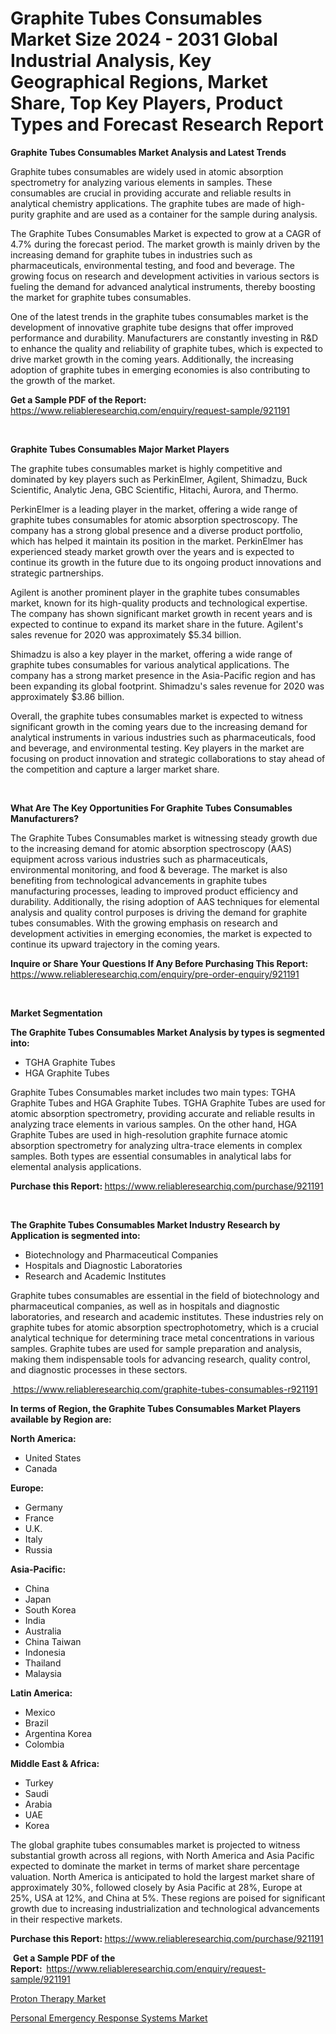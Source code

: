 <p><h1>Graphite Tubes Consumables Market Size 2024 - 2031 Global Industrial Analysis, Key Geographical Regions, Market Share, Top Key Players, Product Types and Forecast Research Report</h1></p><p><strong>Graphite Tubes Consumables Market Analysis and Latest Trends</strong></p>
<p><p>Graphite tubes consumables are widely used in atomic absorption spectrometry for analyzing various elements in samples. These consumables are crucial in providing accurate and reliable results in analytical chemistry applications. The graphite tubes are made of high-purity graphite and are used as a container for the sample during analysis.</p><p>The Graphite Tubes Consumables Market is expected to grow at a CAGR of 4.7% during the forecast period. The market growth is mainly driven by the increasing demand for graphite tubes in industries such as pharmaceuticals, environmental testing, and food and beverage. The growing focus on research and development activities in various sectors is fueling the demand for advanced analytical instruments, thereby boosting the market for graphite tubes consumables.</p><p>One of the latest trends in the graphite tubes consumables market is the development of innovative graphite tube designs that offer improved performance and durability. Manufacturers are constantly investing in R&D to enhance the quality and reliability of graphite tubes, which is expected to drive market growth in the coming years. Additionally, the increasing adoption of graphite tubes in emerging economies is also contributing to the growth of the market.</p></p>
<p><strong>Get a Sample PDF of the Report:&nbsp;</strong> <a href="https://www.reliableresearchiq.com/enquiry/request-sample/921191">https://www.reliableresearchiq.com/enquiry/request-sample/921191</a></p>
<p>&nbsp;</p>
<p><strong>Graphite Tubes Consumables Major Market Players</strong></p>
<p><p>The graphite tubes consumables market is highly competitive and dominated by key players such as PerkinElmer, Agilent, Shimadzu, Buck Scientific, Analytic Jena, GBC Scientific, Hitachi, Aurora, and Thermo. </p><p>PerkinElmer is a leading player in the market, offering a wide range of graphite tubes consumables for atomic absorption spectroscopy. The company has a strong global presence and a diverse product portfolio, which has helped it maintain its position in the market. PerkinElmer has experienced steady market growth over the years and is expected to continue its growth in the future due to its ongoing product innovations and strategic partnerships.</p><p>Agilent is another prominent player in the graphite tubes consumables market, known for its high-quality products and technological expertise. The company has shown significant market growth in recent years and is expected to continue to expand its market share in the future. Agilent's sales revenue for 2020 was approximately $5.34 billion.</p><p>Shimadzu is also a key player in the market, offering a wide range of graphite tubes consumables for various analytical applications. The company has a strong market presence in the Asia-Pacific region and has been expanding its global footprint. Shimadzu's sales revenue for 2020 was approximately $3.86 billion.</p><p>Overall, the graphite tubes consumables market is expected to witness significant growth in the coming years due to the increasing demand for analytical instruments in various industries such as pharmaceuticals, food and beverage, and environmental testing. Key players in the market are focusing on product innovation and strategic collaborations to stay ahead of the competition and capture a larger market share.</p></p>
<p>&nbsp;</p>
<p><strong>What Are The Key Opportunities For Graphite Tubes Consumables Manufacturers?</strong></p>
<p><p>The Graphite Tubes Consumables market is witnessing steady growth due to the increasing demand for atomic absorption spectroscopy (AAS) equipment across various industries such as pharmaceuticals, environmental monitoring, and food & beverage. The market is also benefiting from technological advancements in graphite tubes manufacturing processes, leading to improved product efficiency and durability. Additionally, the rising adoption of AAS techniques for elemental analysis and quality control purposes is driving the demand for graphite tubes consumables. With the growing emphasis on research and development activities in emerging economies, the market is expected to continue its upward trajectory in the coming years.</p></p>
<p><strong>Inquire or Share Your Questions If Any Before Purchasing This Report:</strong> <a href="https://www.reliableresearchiq.com/enquiry/pre-order-enquiry/921191">https://www.reliableresearchiq.com/enquiry/pre-order-enquiry/921191</a></p>
<p>&nbsp;</p>
<p><strong>Market Segmentation</strong></p>
<p><strong>The Graphite Tubes Consumables Market Analysis by types is segmented into:</strong></p>
<p><ul><li>TGHA Graphite Tubes</li><li>HGA Graphite Tubes</li></ul></p>
<p><p>Graphite Tubes Consumables market includes two main types: TGHA Graphite Tubes and HGA Graphite Tubes. TGHA Graphite Tubes are used for atomic absorption spectrometry, providing accurate and reliable results in analyzing trace elements in various samples. On the other hand, HGA Graphite Tubes are used in high-resolution graphite furnace atomic absorption spectrometry for analyzing ultra-trace elements in complex samples. Both types are essential consumables in analytical labs for elemental analysis applications.</p></p>
<p><strong>Purchase this Report:&nbsp;</strong><a href="https://www.reliableresearchiq.com/purchase/921191">https://www.reliableresearchiq.com/purchase/921191</a></p>
<p>&nbsp;</p>
<p><strong>The Graphite Tubes Consumables Market Industry Research by Application is segmented into:</strong></p>
<p><ul><li>Biotechnology and Pharmaceutical Companies</li><li>Hospitals and Diagnostic Laboratories</li><li>Research and Academic Institutes</li></ul></p>
<p><p>Graphite tubes consumables are essential in the field of biotechnology and pharmaceutical companies, as well as in hospitals and diagnostic laboratories, and research and academic institutes. These industries rely on graphite tubes for atomic absorption spectrophotometry, which is a crucial analytical technique for determining trace metal concentrations in various samples. Graphite tubes are used for sample preparation and analysis, making them indispensable tools for advancing research, quality control, and diagnostic processes in these sectors.</p></p>
<p><a href="https://www.reliableresearchiq.com/graphite-tubes-consumables-r921191">&nbsp;https://www.reliableresearchiq.com/graphite-tubes-consumables-r921191</a></p>
<p><strong>In terms of Region, the Graphite Tubes Consumables Market Players available by Region are:</strong></p>
<p>
    <p> <strong> North America: </strong>
        <ul>
            <li>United States</li>
            <li>Canada</li>
        </ul>
        </p> 
    <p> <strong> Europe: </strong>
        <ul>
            <li>Germany</li>
            <li>France</li>
            <li>U.K.</li>
            <li>Italy</li>
            <li>Russia</li>
        </ul>
        </p> 
    <p> <strong> Asia-Pacific: </strong>
        <ul>
            <li>China</li>
            <li>Japan</li>
            <li>South Korea</li>
            <li>India</li>
            <li>Australia</li>
            <li>China Taiwan</li>
            <li>Indonesia</li>
            <li>Thailand</li>
            <li>Malaysia</li>
        </ul>
        </p> 
    <p> <strong> Latin America: </strong>
        <ul>
            <li>Mexico</li>
            <li>Brazil</li>
            <li>Argentina Korea</li>
            <li>Colombia</li>
        </ul>
        </p> 
    <p> <strong> Middle East & Africa: </strong>
        <ul>
            <li>Turkey</li>
            <li>Saudi</li>
            <li>Arabia</li>
            <li>UAE</li>
            <li>Korea</li>
        </ul>
    </p>
    </p>
<p><p>The global graphite tubes consumables market is projected to witness substantial growth across all regions, with North America and Asia Pacific expected to dominate the market in terms of market share percentage valuation. North America is anticipated to hold the largest market share of approximately 30%, followed closely by Asia Pacific at 28%, Europe at 25%, USA at 12%, and China at 5%. These regions are poised for significant growth due to increasing industrialization and technological advancements in their respective markets.</p></p>
<p><strong>Purchase this Report: </strong><a href="https://www.reliableresearchiq.com/purchase/921191">https://www.reliableresearchiq.com/purchase/921191</a></p>
<p>&nbsp;<strong>Get a Sample PDF of the Report:&nbsp;&nbsp;</strong><a href="https://www.reliableresearchiq.com/enquiry/request-sample/921191">https://www.reliableresearchiq.com/enquiry/request-sample/921191</a></p>
<p><strong></strong></p>
<p><p><a href="https://github.com/luckyshygirl/Market-Research-Report-List-6/blob/main/proton-therapy-market.md">Proton Therapy Market</a></p><p><a href="https://github.com/vimar16th/Market-Research-Report-List-6/blob/main/personal-emergency-response-systems-market.md">Personal Emergency Response Systems Market</a></p></p>